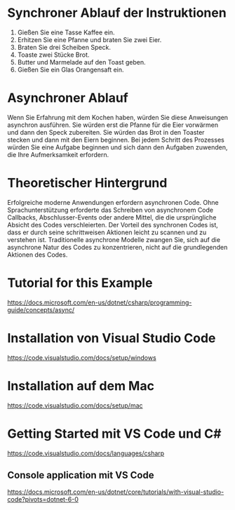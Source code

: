 # Synchroner Ablauf der Instruktionen
1. Gießen Sie eine Tasse Kaffee ein.
2. Erhitzen Sie eine Pfanne und braten Sie zwei Eier.
3. Braten Sie drei Scheiben Speck.
4. Toaste zwei Stücke Brot.
5. Butter und Marmelade auf den Toast geben.
6. Gießen Sie ein Glas Orangensaft ein.

# Asynchroner Ablauf
Wenn Sie Erfahrung mit dem Kochen haben, würden Sie diese Anweisungen asynchron ausführen. Sie würden erst die Pfanne für die Eier vorwärmen und dann den Speck zubereiten. Sie würden das Brot in den Toaster stecken und dann mit den Eiern beginnen. Bei jedem Schritt des Prozesses würden Sie eine Aufgabe beginnen und sich dann den Aufgaben zuwenden, die Ihre Aufmerksamkeit erfordern.

# Theoretischer Hintergrund
Erfolgreiche moderne Anwendungen erfordern asynchronen Code. Ohne Sprachunterstützung erforderte das Schreiben von asynchronem Code Callbacks, Abschlusser-Events oder andere Mittel, die die ursprüngliche Absicht des Codes verschleierten. Der Vorteil des synchronen Codes ist, dass er durch seine schrittweisen Aktionen leicht zu scannen und zu verstehen ist. Traditionelle asynchrone Modelle zwangen Sie, sich auf die asynchrone Natur des Codes zu konzentrieren, nicht auf die grundlegenden Aktionen des Codes.

# Tutorial for this Example
https://docs.microsoft.com/en-us/dotnet/csharp/programming-guide/concepts/async/

# Installation von Visual Studio Code
https://code.visualstudio.com/docs/setup/windows

# Installation auf dem Mac
https://code.visualstudio.com/docs/setup/mac

# Getting Started mit VS Code und C#
https://code.visualstudio.com/docs/languages/csharp

## Console application mit VS Code
https://docs.microsoft.com/en-us/dotnet/core/tutorials/with-visual-studio-code?pivots=dotnet-6-0